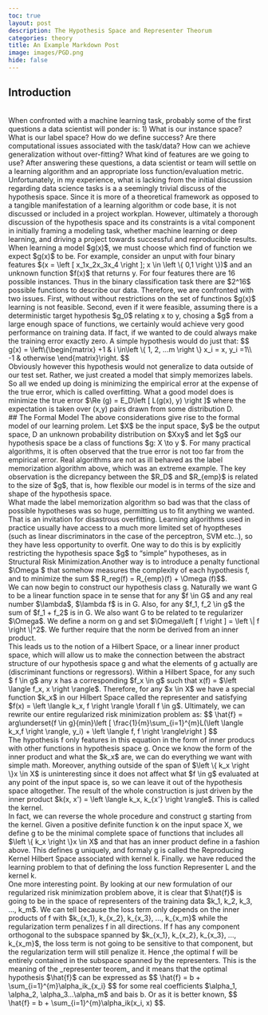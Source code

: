 ```yaml
---
toc: true
layout: post
description: The Hypothesis Space and Representer Theorum
categories: theory
title: An Example Markdown Post
image: images/PGD.png
hide: false
---
```


## Introduction
<br>
When confronted with a machine learning task, probably some of the first questions a data scientist will ponder is: 1) What is our instance space? What is our label space? How do we define success? Are there computational issues associated with the task/data? How can we achieve generalization without over-fitting? What kind of features are we going to use? After answering these questions, a data scientist or team will settle on a learning algorithm and an appropriate loss function/evaluation metric. Unfortunately, in my experience, what is lacking from the initial discussion regarding data science tasks is a a seemingly trivial discuss of the hypothesis space. Since it is more of a theoretical framework as opposed to a tangible manifestation of a learning algorithm or code base, it is not discussed or included in a project workplan. However, ultimately a thorough discussion of the hypothesis space and its constraints is a vital component in initially framing a modeling task, whether machine learning or deep learning, and driving a project towards successful and reproducible results. 
<br>
When learning a model $g(x)$, we must choose which find of function we expect $g(x)$ to be. For example, consider an unput with four binary features $(x = \left [ x_1x_2x_3x_4 \right ]; x \in \left \{ 0,1 \right \})$ and an unknown function $f(x)$ that returns y. For four features there are 16 possible instances. Thus in the binary classification task there are $2^16$ possible functions to describe our data. Therefore, we are confronted with two issues. First, without without restrictions on the set of functinos $g(x)$ learning is not feasible. Second, even if it were feasible, assuming there is a deterministic target hypothesis $g_0$ relating x to y, chosing a $g$ from a large enough space of functions, we certainly would achieve very good performance on training data. If fact, if we wanted to de could always make the training error exactly zero. A simple hypothesis would do just that: 
$$ g(x) = \left\{\begin{matrix}
+1 & i \in\left \{ 1, 2, ...m \right \} x_i = x, y_i =1\\ 
-1 & otherwise
\end{matrix}\right. $$
<br>
Obviously however this hypothesis would not generalize to data outside of our test set. Rather, we just created a model that simply memorizes labels. So all we ended up doing is minimizing the empirical error at the expense of the true error,
which is called overfitting. What a good model does is minimize the true error $\Re (g) = E_D\left [ L(g(x), y) \right ]$ where the expectation is taken over (x,y) pairs drawn from some distribution D. 
<br>
## The Formal Model
The above considerations give rise to the formal model of our learning prolem. Let $X$ be the input space, $y$ be the output space, D an unknown probability distribution on $Xxy$ and let $g$ our hypothesis space be a class of functions $g: X \to y $. For many practical algorithms, it is often observed that the true error is not too far from the empirical error. Real algorithms are not as ill behaved as the label memorization algorithm above, which was an extreme example. The key observation is the dicrepancy between the $R_D$ and $R_{emp}$ is related to the size of $g$, that is, how flexible our model is in terms of the size and shape of the hypothesis space. 
<br>
What made the label memorization algorithm so bad was that the class of possible hypotheses was so huge, permitting us to fit anything we wanted. That is an invitation for disastrous overfitting. Learning algorithms used in practice usually have access to a much more limited set of hyoptheses (such as linear discriminators in the case of the perceptron, SVM etc..), so they have less opportunity to overfit. One way to do this is by explicitly restricting the hypothesis space $g$ to “simple” hypotheses, as in Structural Risk Minimization.Another way is to introduce a penalty functional $\Omega $ that somehow measures the complexity of each hypothesis f, and to minimize the sum $$ R_reg(f) = R_{emp}(f) +  \Omega (f)$$.
<br>
We can now begin to construct our hypothesis class g. Naturally we want G to be a linear function space in te sense that for any $f \in G$ and any real number $\lambda$, $\lambda f$ is in G. Also, for any $f_1, f_2 \in g$ the sum of $f_1 + f_2$ is in G. We also want G to be related to te regularizer $\Omega$. We define a norm on g and set $\Omega\left [ f \right ] =  \left \| f \right \|^2$. We further require that the norm be derived from an inner product. 
<br>
This leads us to the notion of a Hilbert Space, or a linear inner product space, which will allow us to make the connection between the abstract structure of our hypothesis space g and what the elements of g actually are (discriminant functions or regressors). Within a Hilbert Space, for any such $ f \in g$ any x has a corresponding $f_x \in g$ such that x(f) = $\left \langle f_x, x \right \rangle$. Therefore, for any $x \in X$ we have a special function $k_x$ in our Hilbert Space called the representer and satisfying $f(x) = \left \langle k_x, f \right \rangle \forall f \in g$. Ultimately, we can rewrite our entire regularized risk minimization problem as: 
$$ \hat{f} = arg\underset{f \in g}{min}\left [ \frac{1}{m}\sum_{i=1}^{m}L(\left \langle k_x,f \right \rangle, y_i) + \left \langle f, f \right \rangle\right ] $$
<br>
The hypothesis f only features in this equation in the form of inner producs with other functions in hypothesis space g. Once we know the form of the inner product and what the $k_x$ are, we can do everything we want with simple math. Moreover, anything outside of the span of $\left \{ k_x \right \}x \in X$ is uninteresting since it does not affect what $f \in g$ evaluated at any point of the input space is, so we can leave it out of the hypothesis space altogether. The result of the whole construction is just driven by the inner product $k(x, x') = \left \langle k_x, k_{x'} \right \rangle$. This is called the kernel. 
<br>
In fact, we can reverse the whole procedure and construct g starting from the kernel. Given a positive definite function k on the input space X, we define g to be the minimal complete space of functions that includes all $\left \{ k_x \right \}x \in X$ and that has an inner product define in a fashion above. This defines g uniquely, and formaly g is called the Reproducing Kernel Hilbert Space associated with kernel k. Finally. we have reduced the learning problem to that of defining the loss function Representer L and the kernel k.
<br>
One more interesting point. By looking at our new formulation of our regularized risk minimization problem above, it is clear that $\hat{f}$ is going to be in the space of representers of the training data $k_1, k_2, k_3, ..., k_m$. We can tell because the loss term only depends on the inner products of f with $k_{x_1}, k_{x_2}, k_{x_3}, ..., k_{x_m}$ while the regularization term penalizes f in all directions. If f has any component orthogonal to the subspace spanned by $k_{x_1}, k_{x_2}, k_{x_3}, ..., k_{x_m}$, the loss term is not going to be sensitive to that component, but the regularization term will still penalize it. Hence ,the optimal f will be entirely contained in the subspace spanned by the representers. This is  the meaning of the _representer teorem_ and it means that the optimal hypothesis $\hat{f}$ can be expressed as 
$$ \hat{f} = b + \sum_{i=1}^{m}\alpha_ik_{x_i} $$
for some real coefficients $\alpha_1, \alpha_2, \alpha_3...\alpha_m$ and bais b. Or as it is better known, 
$$ \hat{f} = b + \sum_{i=1}^{m}\alpha_ik(x_i, x) $$.
